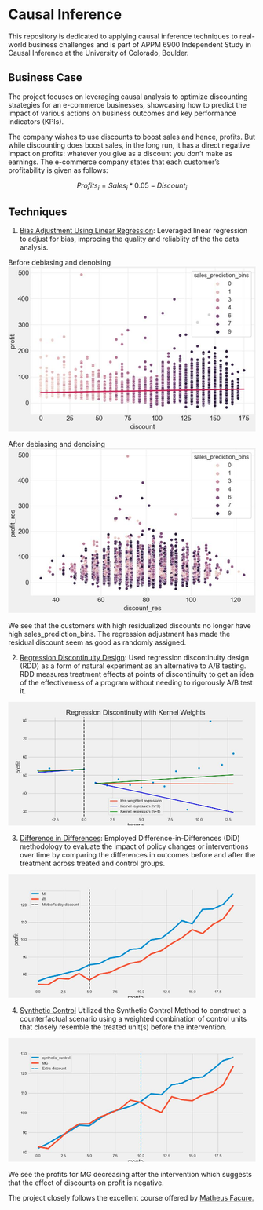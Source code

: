 # Causal Inference

This repository is dedicated to applying causal inference techniques to real-world business challenges and is part of APPM 6900 Independent Study in Causal Inference at the University of Colorado, Boulder.

## Business Case
The project focuses on leveraging causal analysis to optimize discounting strategies for an e-commerce businesses, showcasing how to predict the impact of various actions on business outcomes and key performance indicators (KPIs).

The company wishes to use discounts to boost sales and hence, profits. But while discounting does boost sales, in the long run, it has a direct negative impact on profits: whatever you give as a discount you don’t make as earnings. The e-commerce company states that each customer’s profitability is given as follows:

$$
Profits_i = Sales_i * 0.05 - Discount_i
$$


## Techniques

1. [Bias Adjustment Using Linear Regression](bias_adjustment.ipynb):
Leveraged linear regression to adjust for bias, improcing the quality and reliablity of the the data analysis.

Before debiasing and denoising
![2](images/pre_debiasing.jpg)

After debiasing and denoising
![](images/post_debiasing.jpg)

We see that the customers with high residualized discounts no longer have high sales_prediction_bins. The regression adjustment has made the residual discount seem as good as randomly assigned.


2. [Regression Discontinuity Design](rdd.ipynb):
Used regression discontinuity design (RDD) as a form of natural experiment as an alternative to A/B testing. RDD measures treatment effects at points of discontinuity to get an idea of the effectiveness of a program without needing to rigorously A/B test it.

![rdd_kernel](images/rdd_kernel.jpg)

3. [Difference in Differences](difference_in_differences.ipynb):
Employed Difference-in-Differences (DiD) methodology to evaluate the impact of policy changes or interventions over time by comparing the differences in outcomes before and after the treatment across treated and control groups.

![](images/did.jpg)

4. [Synthetic Control](difference_in_differences.ipynb)
Utilized the Synthetic Control Method to construct a counterfactual scenario using a weighted combination of control units that closely resemble the treated unit(s) before the intervention.

![](images/synthetic_control.jpg)

We see the profits for MG decreasing after the intervention which suggests that the effect of discounts on profit is negative.

The project closely follows the excellent course offered by [Matheus Facure.](https://matheusfacure.github.io)